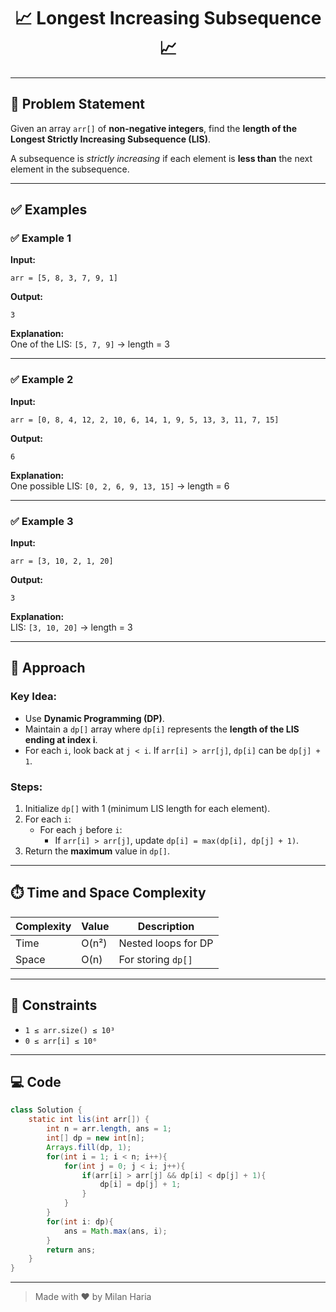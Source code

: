 <h1 align="center">📈 Longest Increasing Subsequence 📈</h1>

---

## 📝 Problem Statement

Given an array `arr[]` of **non-negative integers**, find the **length of the Longest Strictly Increasing Subsequence (LIS)**.

A subsequence is *strictly increasing* if each element is **less than** the next element in the subsequence.

---

## ✅ Examples

### ✅ Example 1

**Input:**  
```
arr = [5, 8, 3, 7, 9, 1]
```

**Output:**  
```
3
```

**Explanation:**  
One of the LIS: `[5, 7, 9]` → length = 3

---

### ✅ Example 2

**Input:**  
```
arr = [0, 8, 4, 12, 2, 10, 6, 14, 1, 9, 5, 13, 3, 11, 7, 15]
```

**Output:**  
```
6
```

**Explanation:**  
One possible LIS: `[0, 2, 6, 9, 13, 15]` → length = 6

---

### ✅ Example 3

**Input:**  
```
arr = [3, 10, 2, 1, 20]
```

**Output:**  
```
3
```

**Explanation:**  
LIS: `[3, 10, 20]` → length = 3

---

## 🧠 Approach

### Key Idea:
- Use **Dynamic Programming (DP)**.
- Maintain a `dp[]` array where `dp[i]` represents the **length of the LIS ending at index i**.
- For each `i`, look back at `j < i`. If `arr[i] > arr[j]`, `dp[i]` can be `dp[j] + 1`.

### Steps:
1. Initialize `dp[]` with 1 (minimum LIS length for each element).
2. For each `i`:
   - For each `j` before `i`:
     - If `arr[i] > arr[j]`, update `dp[i] = max(dp[i], dp[j] + 1)`.
3. Return the **maximum** value in `dp[]`.

---

## ⏱️ Time and Space Complexity

| Complexity | Value | Description                 |
|------------|-------|-----------------------------|
| Time       | O(n²) | Nested loops for DP         |
| Space      | O(n)  | For storing `dp[]`          |

---

## 🎯 Constraints

- `1 ≤ arr.size() ≤ 10³`
- `0 ≤ arr[i] ≤ 10⁶`

---

## 💻 Code

```java
class Solution {
    static int lis(int arr[]) {
        int n = arr.length, ans = 1;
        int[] dp = new int[n];
        Arrays.fill(dp, 1);
        for(int i = 1; i < n; i++){
            for(int j = 0; j < i; j++){
                if(arr[i] > arr[j] && dp[i] < dp[j] + 1){
                    dp[i] = dp[j] + 1;
                }
            }
        }
        for(int i: dp){
            ans = Math.max(ans, i);
        }
        return ans;
    }
}
```

---

> Made with ❤️ by Milan Haria
